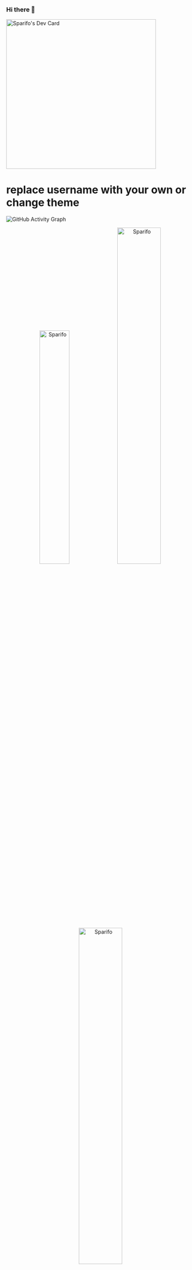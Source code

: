 ### Hi there 👋

<!--
**Miemat/Miemat** is a ✨ _special_ ✨ repository because its `README.md` (this file) appears on your GitHub profile.

Here are some ideas to get you started:

- 🔭 I’m currently working on ...
- 🌱 I’m currently learning ...
- 👯 I’m looking to collaborate on ...
- 🤔 I’m looking for help with ...
- 💬 Ask me about ...
- 📫 How to reach me: ...
- 😄 Pronouns: ...
- ⚡ Fun fact: ...
-->


<a href="https://app.daily.dev/Sparifo"><img src="https://api.daily.dev/devcards/e6bc671f76d34d7bbdaccb883b2110d7.png?r=8zi" width="400" alt="Sparifo's Dev Card"/></a>



# replace username with your own or change theme
![GitHub Activity Graph](https://activity-graph.herokuapp.com/graph?username=Sparifo&theme=dracula&hide_border=true)



<p align="center">
<img width="40%" src="https://github-readme-stats.vercel.app/api/top-langs?username=Sparifo&show_icons=true&theme=dracula&title_color=ff8000&text_color=ffffff&bg_color=6a6a6a&locale=en&layout=compact&hide_border=true" alt="Sparifo" /> 
<img width="48%" src="https://github-readme-stats.vercel.app/api?username=Sparifo&show_icons=true&theme=dracula&title_color=ff8000&text_color=ffffff&bg_color=6a6a6a&locale=en&hide_border=true" alt="Sparifo" />
<img width="48%" src="https://github-readme-streak-stats.herokuapp.com/?user=Sparifo&theme=highcontrast&hide_border=true" alt="Sparifo" />
</p>

